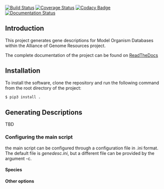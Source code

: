 [![Build Status](https://travis-ci.org/valearna/genedesc_generator.svg?branch=master)](https://travis-ci.org/valearna/genedesc_generator) [![Coverage Status](https://coveralls.io/repos/github/valearna/wb_genedescriptions/badge.svg?branch=master&service=github)](https://coveralls.io/github/valearna/wb_genedescriptions?branch=master) [![Codacy Badge](https://api.codacy.com/project/badge/Grade/7a999c3a60f44df9a0312fdab82e405c)](https://www.codacy.com/app/valearna/wb_genedescriptions?utm_source=github.com&amp;utm_medium=referral&amp;utm_content=valearna/wb_genedescriptions&amp;utm_campaign=Badge_Grade) [![Documentation Status](https://readthedocs.org/projects/wb-genedescriptions/badge/?version=latest)](http://wb-genedescriptions.readthedocs.io/en/latest/?badge=latest)

## Introduction

This project generates gene descriptions for Model Organism Databases within the Alliance of Genome Resources project.

The complete documentation of the project can be found on
[ReadTheDocs](http://wb-genedescriptions.readthedocs.io/en/latest/)

## Installation

To install the software, clone the repository and run the following command from the
root directory of the project:

```bash
$ pip3 install .
```

## Generating Descriptions

TBD

### Configuring the main script

the main script can be configured through a configuration file in .ini format. The default file is *genedesc.ini*, but a
different file can be provided by the argument -c.

#### Species

#### Other options